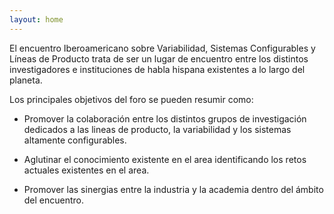 ```yaml
---
layout: home
---
```

El encuentro Iberoamericano sobre Variabilidad, Sistemas Configurables y Líneas de Producto trata de ser un lugar de encuentro entre los distintos investigadores e instituciones de habla hispana existentes a lo largo del planeta. 

Los principales objetivos del foro se pueden resumir como:

* Promover la colaboración entre los distintos grupos de investigación dedicados a las lineas de producto, la variabilidad y los sistemas altamente configurables. 

* Aglutinar el conocimiento existente en el area identificando los retos actuales existentes en el area. 

* Promover las sinergias entre la industria y la academia dentro del ámbito del encuentro. 

